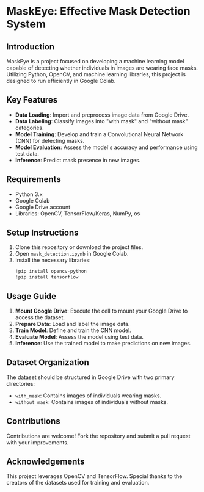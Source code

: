 # MaskEye: Effective Mask Detection System

## Introduction

MaskEye is a project focused on developing a machine learning model capable of detecting whether individuals in images are wearing face masks. Utilizing Python, OpenCV, and machine learning libraries, this project is designed to run efficiently in Google Colab.

## Key Features

- **Data Loading**: Import and preprocess image data from Google Drive.
- **Data Labeling**: Classify images into "with mask" and "without mask" categories.
- **Model Training**: Develop and train a Convolutional Neural Network (CNN) for detecting masks.
- **Model Evaluation**: Assess the model's accuracy and performance using test data.
- **Inference**: Predict mask presence in new images.

## Requirements

- Python 3.x
- Google Colab
- Google Drive account
- Libraries: OpenCV, TensorFlow/Keras, NumPy, os

## Setup Instructions

1. Clone this repository or download the project files.
2. Open `mask_detection.ipynb` in Google Colab.
3. Install the necessary libraries:
    ```python
    !pip install opencv-python
    !pip install tensorflow
    ```

## Usage Guide

1. **Mount Google Drive**: Execute the cell to mount your Google Drive to access the dataset.
2. **Prepare Data**: Load and label the image data.
3. **Train Model**: Define and train the CNN model.
4. **Evaluate Model**: Assess the model using test data.
5. **Inference**: Use the trained model to make predictions on new images.

## Dataset Organization

The dataset should be structured in Google Drive with two primary directories:
- `with_mask`: Contains images of individuals wearing masks.
- `without_mask`: Contains images of individuals without masks.

## Contributions

Contributions are welcome! Fork the repository and submit a pull request with your improvements.

## Acknowledgements

This project leverages OpenCV and TensorFlow. Special thanks to the creators of the datasets used for training and evaluation.
